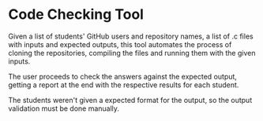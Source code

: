 # Code Checking Tool

Given a list of students' GitHub users and repository names, a list of .c files with inputs and expected outputs, this tool automates the process of cloning the repositories, compiling the files and running them with the given inputs.

The user proceeds to check the answers against the expected output, getting a report at the end with the respective results for each student.

The students weren't given a expected format for the output, so the output validation must be done manually.
